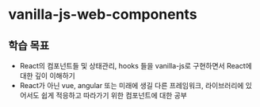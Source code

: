 # vanilla-js-web-components

## 학습 목표

- React의 컴포넌트들 및 상태관리, hooks 들을 vanilla-js로 구현하면서 React에 대한 깊이 이해하기
- React가 아닌 vue, angular 또는 미래에 생길 다른 프레임워크, 라이브러리에 있어서도 쉽게 적응하고 따라가기 위한 컴포넌트에 대한 공부
